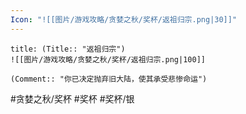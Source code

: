 ```yaml
---
Icon: "![[图片/游戏攻略/贪婪之秋/奖杯/返祖归宗.png|30]]"
---
```

```ad-common-silver-trophy
title: (Title:: "返祖归宗")
![[图片/游戏攻略/贪婪之秋/奖杯/返祖归宗.png|100]]

(Comment:: "你已决定抛弃旧大陆，使其承受悲惨命运")
```

#贪婪之秋/奖杯 #奖杯 #奖杯/银

